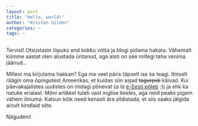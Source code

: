 ```yaml
---
layout: post
title: "Hello, world!"
author: "Kristen Gilden"
categories: ~
tags: ~
---
```


Tervist! Otsustasin lõpuks end kokku võtta ja blogi pidama hakata. Vähemalt
kümme aastat olen alustada üritanud, aga alati on see millegi taha venima
jäänud...

Millest ma kirjutama hakkan? Ega ma veel päris täpselt ise ka teagi.
Ilmselt räägin oma õpingutest Ameerikas, et kuidas siin asjad ~~tagurpidi~~
käivad. Kui päevakajalistes uudistes on midagi põnevat (*a la* [e-Eesti
põleb](geenius) :)) ja ehk ka natuke erialast. Mõni artikkel tuleb vast
inglise keeles, aga neid peaks pigem vähem ilmuma. Katsun kõik need kenasti
ära sildistada, et siis saaks jälgida ainult kindlaid silte.

Nägudeni!

[geenius]: https://geenius.ee/eksklusiiv/mis-id-kaardiga-ilmselt-tegelikult-juhtus-ja-kui-ohtlik-see-eestile/

